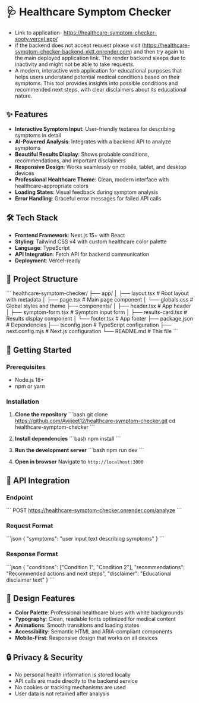# 🩺 Healthcare Symptom Checker
- Link to application- https://healthcare-symptom-checker-sooty.vercel.app/
- if the backend does not accept request please visit (https://healthcare-symptom-checker-backend-xktt.onrender.com) and then try again to the main deployed application link. The render backend sleeps due to inactivity and might not be able to take requests.
- A modern, interactive web application for educational purposes that helps users understand potential medical conditions based on their symptoms. This tool provides insights into possible conditions and recommended next steps, with clear disclaimers about its educational nature.

## ✨ Features

- **Interactive Symptom Input**: User-friendly textarea for describing symptoms in detail
- **AI-Powered Analysis**: Integrates with a backend API to analyze symptoms
- **Beautiful Results Display**: Shows probable conditions, recommendations, and important disclaimers
- **Responsive Design**: Works seamlessly on mobile, tablet, and desktop devices
- **Professional Healthcare Theme**: Clean, modern interface with healthcare-appropriate colors
- **Loading States**: Visual feedback during symptom analysis
- **Error Handling**: Graceful error messages for failed API calls

## 🛠️ Tech Stack

- **Frontend Framework**: Next.js 15+ with React
- **Styling**: Tailwind CSS v4 with custom healthcare color palette
- **Language**: TypeScript
- **API Integration**: Fetch API for backend communication
- **Deployment**: Vercel-ready

## 📁 Project Structure

\`\`\`
healthcare-symptom-checker/
├── app/
│   ├── layout.tsx           # Root layout with metadata
│   ├── page.tsx             # Main page component
│   └── globals.css          # Global styles and theme
├── components/
│   ├── header.tsx           # App header
│   ├── symptom-form.tsx     # Symptom input form
│   ├── results-card.tsx     # Results display component
│   └── footer.tsx           # App footer
├── package.json             # Dependencies
├── tsconfig.json            # TypeScript configuration
├── next.config.mjs          # Next.js configuration
└── README.md                # This file
\`\`\`

## 🚀 Getting Started

### Prerequisites
- Node.js 18+ 
- npm or yarn

### Installation

1. **Clone the repository**
   \`\`\`bash
   git clone https://github.com/Aviijeet12/healthcare-symptom-checker.git
   cd healthcare-symptom-checker
   \`\`\`

2. **Install dependencies**
   \`\`\`bash
   npm install
   \`\`\`

3. **Run the development server**
   \`\`\`bash
   npm run dev
   \`\`\`

4. **Open in browser**
   Navigate to `http://localhost:3000`

## 📡 API Integration

### Endpoint
\`\`\`
POST https://healthcare-symptom-checker.onrender.com/analyze
\`\`\`

### Request Format
\`\`\`json
{
  "symptoms": "user input text describing symptoms"
}
\`\`\`

### Response Format
\`\`\`json
{
  "conditions": ["Condition 1", "Condition 2"],
  "recommendations": "Recommended actions and next steps",
  "disclaimer": "Educational disclaimer text"
}
\`\`\`

## 🎨 Design Features

- **Color Palette**: Professional healthcare blues with white backgrounds
- **Typography**: Clean, readable fonts optimized for medical content
- **Animations**: Smooth transitions and loading states
- **Accessibility**: Semantic HTML and ARIA-compliant components
- **Mobile-First**: Responsive design that works on all devices

## 🔒 Privacy & Security

- No personal health information is stored locally
- API calls are made directly to the backend service
- No cookies or tracking mechanisms are used
- User data is not retained after analysis

